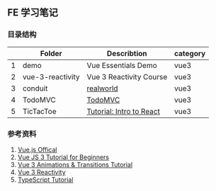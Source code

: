 ## FE 学习笔记


### 目录结构
|      |  Folder         | Describtion                  |category|
| ---- | ----            | ----                         |----|
|1     |demo             |Vue Essentials Demo           |vue3|
|2     |vue-3-reactivity |Vue 3 Reactivity Course       | vue3|
|3     |conduit          |[realworld](https://github.com/gothinkster/realworld)  | vue3|
|4     |TodoMVC          |[TodoMVC](https://vuejs.org/v2/examples/todomvc.html)           |vue3|
|5     |TicTacToe        |[Tutorial: Intro to React](https://reactjs.org/tutorial/tutorial.html)|vue3| 


### 参考资料
1. [Vue.js Offical](https://v3.vuejs.org/)
2. [Vue JS 3 Tutorial for Beginners](https://youtube.com/playlist?list=PL4cUxeGkcC9hYYGbV60Vq3IXYNfDk8At1)
3. [Vue 3 Animations & Transitions Tutorial](https://www.youtube.com/playlist?list=PL4cUxeGkcC9ghm7-iTfS9n468Kp7l9Ipu)
4. [Vue 3 Reactivity](https://www.vuemastery.com/courses/vue-3-reactivity/)
5. [TypeScript Tutorial](https://www.youtube.com/watch?v=2pZmKW9-I_k&list=PL4cUxeGkcC9gUgr39Q_yD6v-bSyMwKPUI)
		




